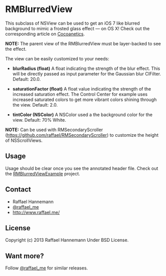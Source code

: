 # RMBlurredView

This subclass of NSView can be used to get an iOS 7 like blurred background to mimic a frosted glass effect — on OS X! Check out the corresponding article on [Cocoanetics]().

**NOTE:** The parent view of the RMBlurredView must be layer-backed to see the effect.

The view can be easily customized to your needs:

* **blurRadius (float)** A float indicating the strength of the blur effect. This will be directly passed as input parameter for the Gaussian blur CIFilter. Default: 20.0.

* **saturationFactor (float)** A float value indicating the strength of the increased saturation effect. The Control Center for example uses increased saturated colors to get more vibrant colors shining through the view. Default: 2.0.

* **tintColor (NSColor)** A NSColor used a the background color for the view. Default: 70% White.

**NOTE:** Can be used with RMSecondaryScroller (https://github.com/raffael/RMSecondaryScroller) to customize the height of NSScrollViews.

## Usage

Usage should be clear once you see the annotated header file. Check out the [RMBlurredViewExample](https://github.com/raffael/RMBlurredViewExample) project.

## Contact

* Raffael Hannemann
* [@raffael_me](http://www.twitter.com/raffael_me/)
* http://www.raffael.me/

## License

Copyright (c) 2013 Raffael Hannemann
Under BSD License.

## Want more?

Follow [@raffael_me](http://www.twitter.com/raffael_me/) for similar releases.
